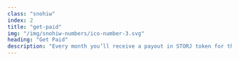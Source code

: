 ```yaml
---
class: "snohiw"
index: 2
title: "get-paid"
img: "/img/snohiw-numbers/ico-number-3.svg"
heading: "Get Paid"
description: "Every month you’ll receive a payout in STORJ token for the storage and bandwidth you’ve provided on the network."
---
```

